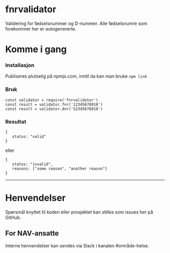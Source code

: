 fnrvalidator
================

Validering for fødselsnummer og D-nummer. Alle fødselsnumre som forekommer her er autogenererte.

# Komme i gang

### Installasjon
Publiseres plutselig på npmjs.com, inntil da kan man bruke `npm link`

### Bruk
```
const validator = require('fnrvalidator')
const result = validator.fnr('12345678910')
const result = validator.dnr('52345678910')
```

### Resultat
```
{
   status: "valid"
}
```

eller

```
{
   status: "invalid",
   reasons: ["some reason", "another reason"]
}
```

---

# Henvendelser

Spørsmål knyttet til koden eller prosjektet kan stilles som issues her på GitHub.

## For NAV-ansatte

Interne henvendelser kan sendes via Slack i kanalen #område-helse.
